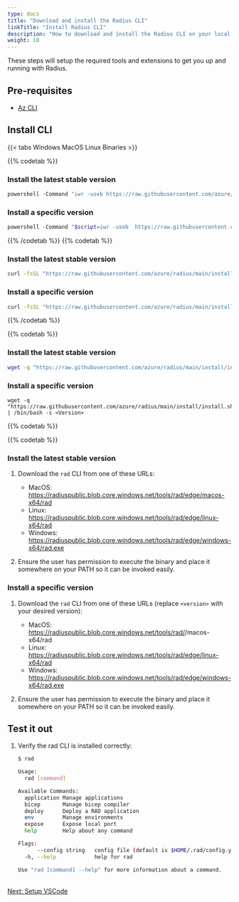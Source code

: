 ```yaml
---
type: docs
title: "Download and install the Radius CLI"
linkTitle: "Install Radius CLI"
description: "How to download and install the Radius CLI on your local machine"
weight: 10
---
```


These steps will setup the required tools and extensions to get you up and running with Radius.

## Pre-requisites

- [Az CLI](https://docs.microsoft.com/en-us/cli/azure/install-azure-cli)

## Install CLI

{{< tabs Windows MacOS Linux Binaries >}}

{{% codetab %}}

### Install the latest stable version

```powershell
powershell -Command "iwr -useb https://raw.githubusercontent.com/azure/radius/main/install/install.ps1 | iex"
```

### Install a specific version

```powershell
powershell -Command "$script=iwr -useb  https://raw.githubusercontent.com/azure/radius/main/install/install.ps1; $block=[ScriptBlock]::Create($script); invoke-command -ScriptBlock $block -ArgumentList <Version>"
```

{{% /codetab %}}
{{% codetab %}}

### Install the latest stable version

```bash
curl -fsSL "https://raw.githubusercontent.com/azure/radius/main/install/install.sh" | /bin/bash
```

### Install a specific version

```bash
curl -fsSL "https://raw.githubusercontent.com/azure/radius/main/install/install.sh" | /bin/bash -s <Version>
```

{{% /codetab %}}

{{% codetab %}}

### Install the latest stable version

```bash
wget -q "https://raw.githubusercontent.com/azure/radius/main/install/install.sh" | /bin/bash
```

### Install a specific version

```
wget -q "https://raw.githubusercontent.com/azure/radius/main/install/install.sh" | /bin/bash -s <Version>
```

{{% codetab %}}

{{% codetab %}}

### Install the latest stable version

1. Download the `rad` CLI from one of these URLs:

   - MacOS: https://radiuspublic.blob.core.windows.net/tools/rad/edge/macos-x64/rad
   - Linux: https://radiuspublic.blob.core.windows.net/tools/rad/edge/linux-x64/rad
   - Windows: https://radiuspublic.blob.core.windows.net/tools/rad/edge/windows-x64/rad.exe

1. Ensure the user has permission to execute the binary and place it somewhere on your PATH so it can be invoked easily.

### Install a specific version

1. Download the `rad` CLI from one of these URLs (replace `<version>` with your desired version):

   - MacOS: https://radiuspublic.blob.core.windows.net/tools/rad/<version>/macos-x64/rad
   - Linux: https://radiuspublic.blob.core.windows.net/tools/rad/edge/linux-x64/rad
   - Windows: https://radiuspublic.blob.core.windows.net/tools/rad/edge/windows-x64/rad.exe

2. Ensure the user has permission to execute the binary and place it somewhere on your PATH so it can be invoked easily.


## Test it out

1. Verify the rad CLI is installed correctly:

   ```bash
   $ rad
   
   Usage:
     rad [command]
   
   Available Commands:
     application Manage applications
     bicep       Manage bicep compiler
     deploy      Deploy a RAD application
     env         Manage environments
     expose      Expose local port
     help        Help about any command
   
   Flags:
         --config string   config file (default is $HOME/.rad/config.yaml)
     -h, --help            help for rad
   
   Use "rad [command] --help" for more information about a command.
   ```

<br /><a class="btn btn-primary" href="{{< ref setup-vscode.md >}}" role="button">Next: Setup VSCode</a>
